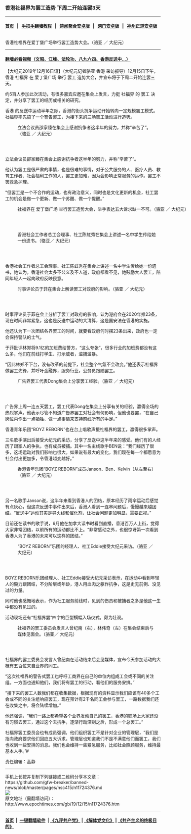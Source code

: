 ### 香港社福界为罢工造势 下周二开始连罢3天
------------------------

#### [首页](https://github.com/gfw-breaker/banned-news/blob/master/README.md) &nbsp;&nbsp;|&nbsp;&nbsp; [手把手翻墙教程](https://github.com/gfw-breaker/guides/wiki) &nbsp;&nbsp;|&nbsp;&nbsp; [禁闻聚合安卓版](https://github.com/gfw-breaker/bn-android) &nbsp;&nbsp;|&nbsp;&nbsp; [网门安卓版](https://github.com/oGate2/oGate) &nbsp;&nbsp;|&nbsp;&nbsp; [神州正道安卓版](https://github.com/SzzdOgate/update) 



<div><img alt="" class="aligncenter wp-post-image" src="http://i.epochtimes.com/assets/uploads/2019/12/15e09ac603d74539_ttl7dayVTr_WhatsApp_Image_2019-12-16_at_1.07.04_AM-600x400.jpeg"/>
<div class="red16 caption">
 <p>
  香港社福界在爱丁堡广场举行罢工造势大会。（骆亚 ／ 大纪元）
 </p>
</div>
</div><hr/>

#### [翻墙必看视频（文昭、江峰、法轮功、八九六四、香港反送中...）](https://github.com/gfw-breaker/banned-news/blob/master/pages/link3.md)

<div><p>
 【大纪元2019年12月16日讯】（大纪元记者骆亚
 <ok href="http://www.epochtimes.com/gb/tag/%E9%A6%99%E6%B8%AF.html">
  香港
 </ok>
 采访报导）12月15日下午，香港
 <ok href="http://www.epochtimes.com/gb/tag/%E7%A4%BE%E7%A6%8F%E7%95%8C.html">
  社福界
 </ok>
 在
 <ok href="http://www.epochtimes.com/gb/tag/%E7%88%B1%E4%B8%81%E5%A0%A1%E5%B9%BF%E5%9C%BA.html">
  爱丁堡广场
 </ok>
 举行
 <ok href="http://www.epochtimes.com/gb/tag/%E7%BD%A2%E5%B7%A5.html">
  罢工
 </ok>
 造势大会，并宣布将于下周二开始连罢三天。
</p>
<p>
 约5百人参加此次活动，有很多嘉宾应邀在集会上发言，力挺
 <ok href="http://www.epochtimes.com/gb/tag/%E7%A4%BE%E7%A6%8F%E7%95%8C.html">
  社福界
 </ok>
 的
 <ok href="http://www.epochtimes.com/gb/tag/%E7%BD%A2%E5%B7%A5.html">
  罢工
 </ok>
 决定，并分享了罢工的经历或相关的研究。
</p>
<p>
 <ok href="http://www.epochtimes.com/gb/tag/%E9%A6%99%E6%B8%AF.html">
  香港
 </ok>
 的反送中运动半年之际，香港的街头抗争运动开始转向一定规模罢工模式。社福界率先搞了一个警告罢工，为接下来的三场罢工活动进行造势。
</p>
<figure class="wp-caption aligncenter" id="attachment_11724418" style="width: 450px">
 <ok href="http://i.epochtimes.com/assets/uploads/2019/12/15e09ced5dcfdc35_ttl7dayZrH_photo_2019-12-16_01-51-01.jpg">
  <img alt="" class="wp-image-11724418 size-medium" src="http://i.epochtimes.com/assets/uploads/2019/12/15e09ced5dcfdc35_ttl7dayZrH_photo_2019-12-16_01-51-01-450x253.jpg"/>
 </ok>
 <br/><figcaption class="wp-caption-text">
  立法会议员邵家臻在集会上感谢抗争者这半年的努力，并称“辛苦了”。（骆亚 ／ 大纪元）
 </figcaption><br/>
</figure><br/>
<p>
 立法会议员邵家臻在集会上感谢抗争者这半年的努力，并称“辛苦了”。
</p>
<p>
 他认为罢工是很严肃的事情，也是很难的事情，对于公共服务的人、医疗人员、教育工作者、社会福利工作的人，罢工更加难，因为会影响正常服务的运作。罢工不罢救急护理。
</p>
<p>
 “但罢工是一个不合作的运动，也有政治意义，同时也是文化更新的机会，社工罢工的机会是做一个更新、做一个苏醒、做一个提醒。”
</p>
<figure class="wp-caption aligncenter" id="attachment_11724386" style="width: 600px">
 <ok href="http://i.epochtimes.com/assets/uploads/2019/12/15e09ad8927bcd25_ttl7day1c7_WhatsApp_Image_2019-12-16_at_1.10.54_AM.jpeg">
  <img alt="" class="size-large wp-image-11724386" src="http://i.epochtimes.com/assets/uploads/2019/12/15e09ad8927bcd25_ttl7day1c7_WhatsApp_Image_2019-12-16_at_1.10.54_AM-600x450.jpeg"/>
 </ok>
 <br/><figcaption class="wp-caption-text">
  社福界在
  <ok href="http://www.epochtimes.com/gb/tag/%E7%88%B1%E4%B8%81%E5%A0%A1%E5%B9%BF%E5%9C%BA.html">
   爱丁堡广场
  </ok>
  举行罢工造势大会，举手表达五大诉求缺一不可。（骆亚 ／ 大纪元）
 </figcaption><br/>
</figure><br/>
<figure class="wp-caption aligncenter" id="attachment_11724423" style="width: 450px">
 <ok href="http://i.epochtimes.com/assets/uploads/2019/12/15e09d2656d471cd_ttl7dayYMk_photo_2019-12-16_01-51-07.jpg">
  <img alt="" class="wp-image-11724423 size-medium" src="http://i.epochtimes.com/assets/uploads/2019/12/15e09d2656d471cd_ttl7dayYMk_photo_2019-12-16_01-51-07-450x253.jpg"/>
 </ok>
 <br/><figcaption class="wp-caption-text">
  香港社会工作者总工会理事、社工陈虹秀在集会上讲述一名中学生传给她一份遗书。（骆亚／ 大纪元）
 </figcaption><br/>
</figure><br/>
<p>
 香港社会工作者总工会理事、社工陈虹秀在集会上讲述一名中学生传给她一份遗书，她认为，香港社会太多不公义及不人道，政府都看不见，她鼓励大人罢工，陪同年轻人一起向政府反映民意。
</p>
<figure class="wp-caption aligncenter" id="attachment_11724403" style="width: 450px">
 <ok href="http://i.epochtimes.com/assets/uploads/2019/12/15e09c9e15fc1c79_ttl7daygui_4WhatsApp_Image_2019-12-16_at_1.38.42_AM.jpeg">
  <img alt="" class="wp-image-11724403 size-medium" src="http://i.epochtimes.com/assets/uploads/2019/12/15e09c9e15fc1c79_ttl7daygui_4WhatsApp_Image_2019-12-16_at_1.38.42_AM-450x338.jpeg"/>
 </ok>
 <br/><figcaption class="wp-caption-text">
  时事评论员于菲在集会上解读罢工对政府的影响。（骆亚 ／ 大纪元）
 </figcaption><br/>
</figure><br/>
<p>
 时事评论员于菲在会上分析了罢工对政府的影响，认为港府会在2020年推23条，现在时间非常紧急，这也是反送中运动的大清算，这是国安法在香港的实施。
</p>
<p>
 他还认为下一次团结各界罢工的时间，就要看政府何时摆23条出来，政府也一定会保持警队的士气。
</p>
<p>
 于菲批评林郑将9.1亿的加班费给警方，“这么夸张”，很多行业的加班费都没有这么多，他们在前线打学生、打示威者，滥捕滥暴。
</p>
<p>
 “因此林郑不下台，没有改革的前提下，社会整个气氛不会改变。”他还表示社福界做罢工先锋，并呼吁金融界，服务行业，公务员跟随罢工。
</p>
<figure class="wp-caption aligncenter" id="attachment_11724405" style="width: 450px">
 <ok href="http://i.epochtimes.com/assets/uploads/2019/12/15e09cace00ccb45_ttl7dayPT9_WhatsApp_Image_2019-12-16_at_1.38.42_AM.jpeg">
  <img alt="" class="wp-image-11724405 size-medium" src="http://i.epochtimes.com/assets/uploads/2019/12/15e09cace00ccb45_ttl7dayPT9_WhatsApp_Image_2019-12-16_at_1.38.42_AM-450x338.jpeg"/>
 </ok>
 <br/><figcaption class="wp-caption-text">
  广告界罢工代表Dong集会上分享罢工经验。（骆亚 ／ 大纪元）
 </figcaption><br/>
</figure><br/>
<p>
 广告界上周一连五天罢工，罢工代表Dong在集会上分享有关的经验，赢得全场的热烈掌声。他表示尽管不知道广告界罢工对社会有何影响，但他也要罢，“在自己岗位内作出一点牺牲、做一点事情来支持前线所有的手足。”
</p>
<p>
 香港青年乐团“BOYZ REBORN”也在台上唱歌声援社福界的罢工，赢得很多掌声。
</p>
<p>
 三名歌手演出后接受大纪元的采访，分享了反送中这半年来的感受。他们有的人经历了跟家人的争执，也有成员被捕。其中一名主线歌手BEN说：“我们经历了很多，这场运动对我们影响也很大。如果说有最大的变化，我们现在每一个都愿意为社会付出更加多，令香港越变越好。”
</p>
<figure class="wp-caption aligncenter" id="attachment_11724390" style="width: 450px">
 <ok href="http://i.epochtimes.com/assets/uploads/2019/12/15e09b5e13e4dd81_ttl7daysAp_WhatsApp_Image_2019-12-16_at_1.22.00_AM.jpeg">
  <img alt="" class="wp-image-11724390 size-medium" src="http://i.epochtimes.com/assets/uploads/2019/12/15e09b5e13e4dd81_ttl7daysAp_WhatsApp_Image_2019-12-16_at_1.22.00_AM-450x338.jpeg"/>
 </ok>
 <br/><figcaption class="wp-caption-text">
  香港青年乐团“BOYZ REBORN”成员Janson、Ben、Kelvin（从左至右）（骆亚 ／ 大纪元）
 </figcaption><br/>
</figure><br/>
<p>
 另一名歌手Janson说，这半年来看到香港人的团结，原本经历了雨伞运动后感觉有点灰心，但这次反送中事件出来后，香港人看到一连串问题后，慢慢越来越团结。“反送中”运动其实是导火线和催化剂，让社会问题更加明显，需要正视。”
</p>
<p>
 目前还在读书的歌手说，6月他在加拿大读书时看到直播，香港百万人上街，觉得大家非常团结，以前所有的运动都比不上。“非常感动之外，也很惊讶第一次看到香港人为了香港的未来可以这样的团结。”
</p>
<figure class="wp-caption aligncenter" id="attachment_11724388" style="width: 450px">
 <ok href="http://i.epochtimes.com/assets/uploads/2019/12/15e09b11d50ecf05_ttl7day6uk_Screen_Shot_2019-12-16_at_1.18.56_AM.png">
  <img alt="" class="wp-image-11724388 size-medium" src="http://i.epochtimes.com/assets/uploads/2019/12/15e09b11d50ecf05_ttl7day6uk_Screen_Shot_2019-12-16_at_1.18.56_AM-450x252.png"/>
 </ok>
 <br/><figcaption class="wp-caption-text">
  “BOYZ REBORN”乐团的经理人、社工Eddie接受大纪元采访。（骆亚 ／ 大纪元）
 </figcaption><br/>
</figure><br/>
<p>
 BOYZ REBORN乐团经理人、社工Eddie接受大纪元采访表示，在运动中看到年轻人的毅力跟团结，不分阶层或年龄，港人用血肉之躯作抗争，这是史无前例、没见过的力量。
</p>
<p>
 同时他也感慨地表示，作为社工服务前线时，见到的伤员和被捕者之多是他这一生中都没有见过的。
</p>
<p>
 活动现场还有“社福界罢”四字的巨型横幅入场仪式，颇为壮观。
</p>
<figure class="wp-caption aligncenter" id="attachment_11724397" style="width: 450px">
 <ok href="http://i.epochtimes.com/assets/uploads/2019/12/15e09be3ee6b1f99_ttl7daydn8_Screen_Shot_2019-12-16_at_1.34.03_AM.png">
  <img alt="" class="wp-image-11724397 size-medium" src="http://i.epochtimes.com/assets/uploads/2019/12/15e09be3ee6b1f99_ttl7daydn8_Screen_Shot_2019-12-16_at_1.34.03_AM-450x253.png"/>
 </ok>
 <br/><figcaption class="wp-caption-text">
  社福界的罢工委员会发言人曾纪南（右），林伟奇（左）在集会结束后与媒体见面会。（骆亚／ 大纪元）
 </figcaption><br/>
</figure><br/>
<p>
 社福界的罢工委员会发言人曾纪南在活动结束后会见媒体，宣布今天参加活动的大概有五百位来自业界的同工。
</p>
<p>
 “这次社福界的警告式罢工也呼吁工商界在自己的单位内组成工会或不同的关注组。一方面也通知他们，我们将有罢工的行动，看他们的服务安排。”
</p>
<p>
 “接下来的罢工人数我们都在收集数据，根据现有的资料显示我们应该有40多个工会或不同的关注组响应罢工，现在预计有2千名同工会参与罢工，一路数据我们还在收集之中，将会陆续增加。”
</p>
<p>
 他还强调，“我们一路上都希望各个业界发动自己的罢工，香港的职场上大家还没有习惯去罢工，通过这个去抗争，逐渐行动深刻之后，形成一个总罢工。”
</p>
<p>
 社福界罢工委员会也有成员强调，他们组织罢工不是针对企业的管理层，“我们是指向政府要求他们回应五大诉求。管理层也知道我们不是不满意他们而罢工，我们也收到一些安排的消息。我们也会维持一些紧急服务，比如社会照顾服务，维持最基本人手。”#
</p>
<p>
 责任编辑：高静
</p>
</div>
<hr/>
手机上长按并复制下列链接或二维码分享本文章：<br/>
https://github.com/gfw-breaker/banned-news/blob/master/pages/nsc415/n11724376.md <br/>
<a href='https://github.com/gfw-breaker/banned-news/blob/master/pages/nsc415/n11724376.md'><img src='https://github.com/gfw-breaker/banned-news/blob/master/pages/nsc415/n11724376.md.png'/></a> <br/>
原文地址（需翻墙访问）：http://www.epochtimes.com/gb/19/12/15/n11724376.htm


------------------------
#### [首页](https://github.com/gfw-breaker/banned-news/blob/master/README.md) &nbsp;|&nbsp; [一键翻墙软件](https://github.com/gfw-breaker/nogfw/blob/master/README.md) &nbsp;| [《九评共产党》](https://github.com/gfw-breaker/9ping.md/blob/master/README.md#九评之一评共产党是什么) | [《解体党文化》](https://github.com/gfw-breaker/jtdwh.md/blob/master/README.md) | [《共产主义的终极目的》](https://github.com/gfw-breaker/gczydzjmd.md/blob/master/README.md)


<img src='http://gfw-breaker.win/banned-news/pages/nsc415/n11724376.md' width='0px' height='0px'/>